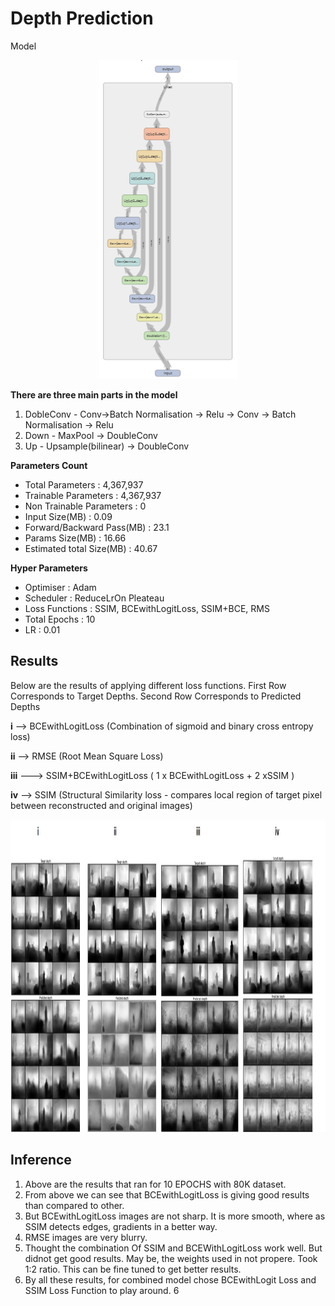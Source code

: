 # **Depth Prediction**

Model


<p align="center"><img src = "https://github.com/Sushmitha-Katti/Monocular-Depth-Estimation-and-Segmentation/blob/master/Assets/unet-depth.png"></p>

**There are three main parts in the model**
1. DobleConv - Conv->Batch Normalisation -> Relu -> Conv -> Batch Normalisation -> Relu
2. Down - MaxPool -> DoubleConv
3. Up - Upsample(bilinear) -> DoubleConv

**Parameters Count**
* Total Parameters : 4,367,937
* Trainable Parameters : 4,367,937
* Non Trainable Parameters : 0
* Input Size(MB) : 0.09
* Forward/Backward Pass(MB) : 23.1
* Params Size(MB) : 16.66
* Estimated total Size(MB) : 40.67

**Hyper Parameters** 
* Optimiser : Adam
* Scheduler : ReduceLrOn Pleateau
* Loss Functions : SSIM, BCEwithLogitLoss, SSIM+BCE, RMS
* Total Epochs : 10
* LR : 0.01


## **Results**

Below are the results of applying different loss functions. First Row Corresponds to Target Depths. Second Row Corresponds to Predicted Depths

**i** --> BCEwithLogitLoss   (Combination of sigmoid and binary cross entropy loss)

**ii** --> RMSE    (Root Mean Square Loss)

**iii** ---> SSIM+BCEwithLogitLoss ( 1 x BCEwithLogitLoss + 2 xSSIM )

**iv** --> SSIM (Structural Similarity loss - compares local region of target pixel between reconstructed and original images)

<p align = "center"><img height = "500" src = "https://github.com/Sushmitha-Katti/Monocular-Depth-Estimation-and-Segmentation/blob/master/Assets/depth.jpg"</p>
  
## **Inference**

1. Above are the results that ran for 10 EPOCHS with 80K dataset. 
2. From above we can see that BCEwithLogitLoss is giving good results than compared to other.
3. But BCEwithLogitLoss images are not sharp. It is more smooth, where as SSIM detects edges, gradients in a better way.
4. RMSE images are very blurry.
5. Thought the combination Of SSIM and BCEWithLogitLoss work well. But didnot get good results. May be, the weights used in not propere. Took 1:2 ratio. This can be fine tuned to get better results.
6. By all these results, for combined model chose BCEwithLogit Loss and SSIM Loss Function to play around.
6
  





